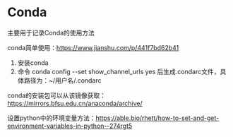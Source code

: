# Conda
主要用于记录Conda的使用方法

conda简单使用：https://www.jianshu.com/p/441f7bd62b41

1. 安装conda
2. 命令 conda config --set show_channel_urls yes 后生成.condarc文件，具体路径为：~/用户名/.condarc

conda的安装包可以从该镜像获取：https://mirrors.bfsu.edu.cn/anaconda/archive/

设置python中的环境变量方法：https://able.bio/rhett/how-to-set-and-get-environment-variables-in-python--274rgt5


